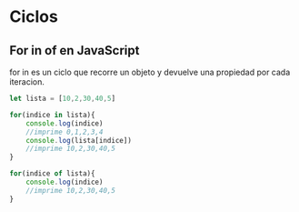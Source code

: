 # Ciclos

## For in of en JavaScript

for in es un ciclo que recorre un objeto y devuelve una propiedad por cada iteracion.

```js
let lista = [10,2,30,40,5]

for(indice in lista){
    console.log(indice)
    //imprime 0,1,2,3,4
    console.log(lista[indice])
    //imprime 10,2,30,40,5
}

for(indice of lista){
    console.log(indice)
    //imprime 10,2,30,40,5
}

```